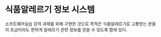 # 식품알레르기 정보 시스템

소프트웨어실습 강의 과제를 위해 구현한 것으로 목적은 식품알레르기로 고통받는 분들이 조금이라도 편하게 알레르기 관련 정보를 얻을 수 있도록 함에 있다.

